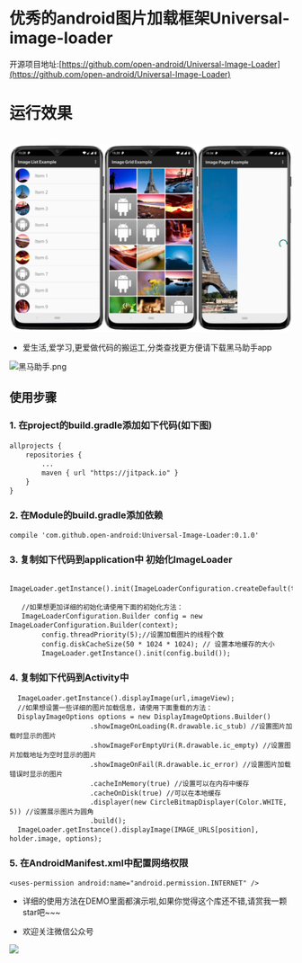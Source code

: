 # 优秀的android图片加载框架Universal-image-loader
开源项目地址:[https://github.com/open-android/Universal-Image-Loader](https://github.com/open-android/Universal-Image-Loader)
# 运行效果
  ![](https://github.com/nostra13/Android-Universal-Image-Loader/raw/master/UniversalImageLoader.png)
  
  * 爱生活,爱学习,更爱做代码的搬运工,分类查找更方便请下载黑马助手app


![黑马助手.png](http://upload-images.jianshu.io/upload_images/4037105-f777f1214328dcc4.png?imageMogr2/auto-orient/strip%7CimageView2/2/w/1240)

## 使用步骤
### 1. 在project的build.gradle添加如下代码(如下图)

	allprojects {
	    repositories {
	        ...
	        maven { url "https://jitpack.io" }
	    }
	}
  
### 2. 在Module的build.gradle添加依赖

    compile 'com.github.open-android:Universal-Image-Loader:0.1.0'
### 3. 复制如下代码到application中 初始化ImageLoader

	   ImageLoader.getInstance().init(ImageLoaderConfiguration.createDefault(this));

	   //如果想更加详细的初始化请使用下面的初始化方法：
	   ImageLoaderConfiguration.Builder config = new ImageLoaderConfiguration.Builder(context);
			config.threadPriority(5);//设置加载图片的线程个数
			config.diskCacheSize(50 * 1024 * 1024); // 设置本地缓存的大小
			ImageLoader.getInstance().init(config.build());
### 4. 复制如下代码到Activity中

	  ImageLoader.getInstance().displayImage(url,imageView);
	  //如果想设置一些详细的图片加载信息，请使用下面重载的方法：
	  DisplayImageOptions options = new DisplayImageOptions.Builder()
						.showImageOnLoading(R.drawable.ic_stub) //设置图片加载时显示的图片
						.showImageForEmptyUri(R.drawable.ic_empty) //设置图片加载地址为空时显示的图片
						.showImageOnFail(R.drawable.ic_error) //设置图片加载错误时显示的图片
						.cacheInMemory(true) //设置可以在内存中缓存
						.cacheOnDisk(true) //可以在本地缓存
						.displayer(new CircleBitmapDisplayer(Color.WHITE, 5)) //设置展示图片为圆角
						.build();
	  ImageLoader.getInstance().displayImage(IMAGE_URLS[position], holder.image, options);
	  
### 5. 在AndroidManifest.xml中配置网络权限

    <uses-permission android:name="android.permission.INTERNET" />
    
    
* 详细的使用方法在DEMO里面都演示啦,如果你觉得这个库还不错,请赏我一颗star吧~~~

* 欢迎关注微信公众号

![](http://upload-images.jianshu.io/upload_images/4037105-8f737b5104dd0b5d.png?imageMogr2/auto-orient/strip%7CimageView2/2/w/1240)   
  
  
